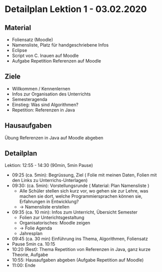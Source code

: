 Detailplan Lektion 1 - 03.02.2020
===========================================

Material
--------
* Foliensatz (Moodle)
* Namensliste, Platz für handgeschriebene Infos
* Eclipse
* Script von C. Inauen auf Moodle
* Aufgabe Repetition Referenzen auf Moodle

Ziele
-----

* Willkommen / Kennenlernen
* Infos zur Organisation des Unterrichts
* Semesteragenda
* Einstieg: Was sind Algorithmen?
* Repetition: Referenzen in Java

Hausaufgaben
--------------

Übung Referenzen in Java auf Moodle abgeben

Detailplan
----------

Lektion: 12:55 - 14:30 (90min, 5min Pause)

* 09:25 (ca. 5min): Begrüssung, Ziel ( Folie mit meinen Daten, Folien mit den Links zu Unterrichs-Unterlagen)
* 09:30: (ca. 5min): Vorstellungsrunde ( Material: Plan Namensliste )
  * Alle Schüler stellen sich kurz vor, wo gehen sie zur Lehre, was machen sie dort, welche Programmiersprachen können sie, Erfahrungen in Entwicklung?
  * → Namensliste erstellen
* 09:35 (ca. 10 min): Infos zum Unterricht, Übersicht Semester
  * Folien zur Unterichtsgestaltung
  * Organisatorisches: Moodle zeigen
  * → Folie Agenda
  * Jahresplan
* 09:45 (ca. 30 min) Einführung ins Thema, Algorithmen, Foliensatz
* Pause 5min ca. 10:15
* 10:20 (Rest): Thema Repetition von Referenzen in Java, ganz kurze Theorie, Aufgabe
* 10:55: Hausaufgaben abgeben (Aufgabe Repetition auf Moodle)
* 11:00: Ende

